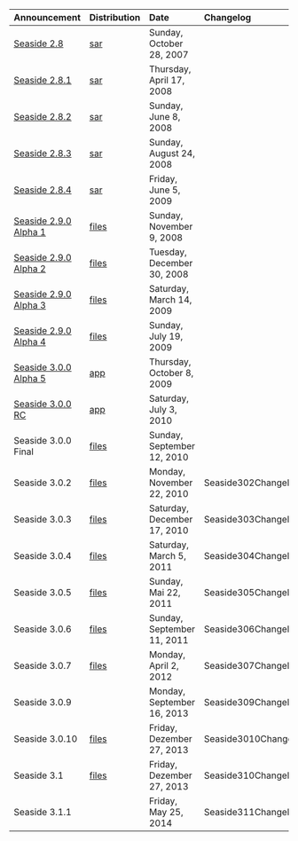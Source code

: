 | **Announcement** | **Distribution** | **Date** | **Changelog** |
|:-----------------|:-----------------|:---------|:--------------|
| [Seaside 2.8](http://lists.squeakfoundation.org/pipermail/seaside/2007-October/014930.html) | [sar](http://map.squeak.org/accountbyid/771b44e8-e84b-4f54-8fee-e7cf5b4e4ee4/files/seaside-2.8.sar) | Sunday, October 28, 2007 |
| [Seaside 2.8.1](http://lists.squeakfoundation.org/pipermail/seaside/2008-April/017392.html) | [sar](http://map.squeak.org/accountbyid/771b44e8-e84b-4f54-8fee-e7cf5b4e4ee4/files/seaside-2.8.1.sar) | Thursday, April 17, 2008 |
| [Seaside 2.8.2](http://lists.squeakfoundation.org/pipermail/seaside/2008-June/017939.html) | [sar](http://map.squeak.org/accountbyid/771b44e8-e84b-4f54-8fee-e7cf5b4e4ee4/files/seaside-2.8.2.sar) | Sunday, June 8, 2008 |
| [Seaside 2.8.3](http://lists.squeakfoundation.org/pipermail/seaside/2008-August/018628.html) | [sar](http://map.squeak.org/accountbyid/771b44e8-e84b-4f54-8fee-e7cf5b4e4ee4/files/seaside-2.8.3.sar) | Sunday, August 24, 2008 |
| [Seaside 2.8.4](http://lists.squeakfoundation.org/pipermail/seaside/2009-June/020869.html) | [sar](http://map.squeak.org/accountbyid/771b44e8-e84b-4f54-8fee-e7cf5b4e4ee4/files/seaside-2.8.4.sar) | Friday, June 5, 2009 |
| [Seaside 2.9.0 Alpha 1](http://lists.squeakfoundation.org/pipermail/seaside/2008-November/019215.html) | [files](http://builder.seaside.st/distributions/000-Seaside2.9.0-a1/) | Sunday, November 9, 2008 |
| [Seaside 2.9.0 Alpha 2](http://lists.squeakfoundation.org/pipermail/seaside/2008-December/019516.html) | [files](http://builder.seaside.st/distributions/001-Seaside2.9.0-a2/) | Tuesday, December 30, 2008 |
| [Seaside 2.9.0 Alpha 3](http://lists.squeakfoundation.org/pipermail/seaside/2009-March/019936.html) | [files](http://builder.seaside.st/distributions/002-Seaside2.9.0-a3/) | Saturday, March 14, 2009 |
| [Seaside 2.9.0 Alpha 4](http://lists.squeakfoundation.org/pipermail/seaside-dev/2009-July/003518.html) | [files](http://builder.seaside.st/distributions/003-Seaside2.9.0-a4/) | Sunday, July 19, 2009 |
| [Seaside 3.0.0 Alpha 5](http://lists.squeakfoundation.org/pipermail/seaside/2009-October/021723.html) | [app](http://builder.seaside.st/distributions/004-Seaside3.0.0-a5/) | Thursday, October 8, 2009 |
| [Seaside 3.0.0 RC](http://lists.squeakfoundation.org/pipermail/seaside/2010-July/023759.html) | [app](http://www.seaside.st/distributions/Seaside-3.0rc.app.zip) | Saturday, July 3, 2010 |
| Seaside 3.0.0 Final | [files](http://www.seaside.st/distributions/Seaside-3.0-final.app.zip) | Sunday, September 12, 2010 |
| Seaside 3.0.2 | [files](http://www.seaside.st/distributions/Seaside-3.0.2-OneClick.zip) | Monday, November 22, 2010 | Seaside302Changelog |
| Seaside 3.0.3 | [files](http://www.seaside.st/distributions/Seaside-3.0.3-OneClick.zip) | Saturday, December 17, 2010 | Seaside303Changelog |
| Seaside 3.0.4 | [files](http://www.seaside.st/distributions/Seaside-3.0.4-OneClick.zip) | Saturday, March 5, 2011 | Seaside304Changelog |
| Seaside 3.0.5 | [files](http://www.seaside.st/distributions/Seaside-3.0.5-OneClick.zip) | Sunday, Mai 22, 2011 | Seaside305Changelog |
| Seaside 3.0.6 | [files](http://www.seaside.st/distributions/Seaside-3.0.6-OneClick.zip) | Sunday, September 11, 2011 | Seaside306Changelog |
| Seaside 3.0.7 | [files](http://www.seaside.st/distributions/Seaside-3.0.7-OneClick.zip) | Monday, April 2, 2012 | Seaside307Changelog |
| Seaside 3.0.9 |  | Monday, September 16, 2013 | Seaside309Changelog |
| Seaside 3.0.10 | [files](http://www.seaside.st/distributions/Seaside-3.0.10-OneClick.zip) | Friday, Dezember 27, 2013 | Seaside3010Changelog |
| Seaside 3.1 | [files](http://www.seaside.st/distributions/Seaside-3.1-OneClick.zip) | Friday, Dezember 27, 2013 | Seaside310Changelog |
| Seaside 3.1.1 |  | Friday, May 25, 2014 | Seaside311Changelog |
